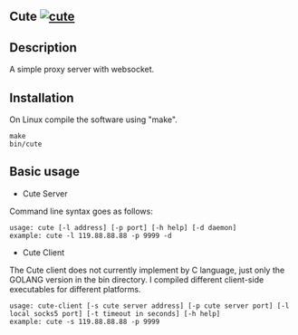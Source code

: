 ## Cute [![cute](http://euphie.me/svg/cute.version.svg)](http://euphie.me) #

## Description

A simple proxy server with websocket.

## Installation

On Linux compile the software using "make". 
```
make
bin/cute 
```

## Basic usage

* Cute Server

Command line syntax goes as follows:
```
usage: cute [-l address] [-p port] [-h help] [-d daemon]
example: cute -l 119.88.88.88 -p 9999 -d
```

* Cute Client

The Cute client does not currently implement by C language, just only the GOLANG version in the bin directory. I compiled different client-side executables for different platforms.

```
usage: cute-client [-s cute server address] [-p cute server port] [-l local socks5 port] [-t timeout in seconds] [-h help]
example: cute -s 119.88.88.88 -p 9999
```
